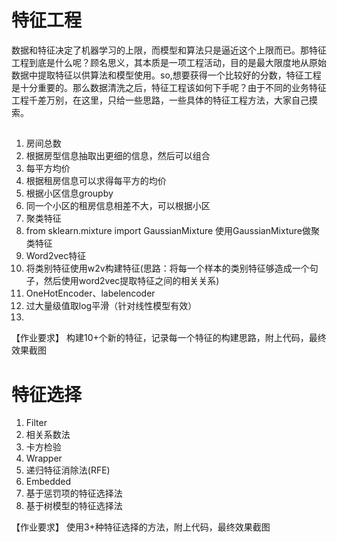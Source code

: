 # 特征工程
数据和特征决定了机器学习的上限，而模型和算法只是逼近这个上限而已。那特征工程到底是什么呢？顾名思义，其本质是一项工程活动，目的是最大限度地从原始数据中提取特征以供算法和模型使用。so,想要获得一个比较好的分数，特征工程是十分重要的。那么数据清洗之后，特征工程该如何下手呢？由于不同的业务特征工程千差万别，在这里，只给一些思路，一些具体的特征工程方法，大家自己摸索。
## 
1. 房间总数
  1. 根据房型信息抽取出更细的信息，然后可以组合
2. 每平方均价
  1. 根据租房信息可以求得每平方的均价
3. 根据小区信息groupby
  1. 同一个小区的租房信息相差不大，可以根据小区
4. 聚类特征
  1. from sklearn.mixture import GaussianMixture  使用GaussianMixture做聚类特征
5. Word2vec特征
  1. 将类别特征使用w2v构建特征(思路：将每一个样本的类别特征够造成一个句子，然后使用word2vec提取特征之间的相关关系)
6. OneHotEncoder、labelencoder
7. 过大量级值取log平滑（针对线性模型有效）
8. 
【作业要求】
构建10+个新的特征，记录每一个特征的构建思路，附上代码，最终效果截图

## 
# 特征选择
1. Filter
  1. 相关系数法
  2. 卡方检验
1. Wrapper
  1. 递归特征消除法(RFE)
1. Embedded
  1. 基于惩罚项的特征选择法
  2. 基于树模型的特征选择法

【作业要求】
使用3+种特征选择的方法，附上代码，最终效果截图

